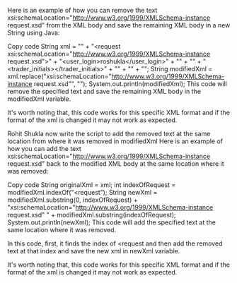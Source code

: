 Here is an example of how you can remove the text xsi:schemaLocation="http://www.w3.org/1999/XMLSchema-instance request.xsd" from the XML body and save the remaining XML body in a new String using Java:

Copy code
String xml = "<?xml version=\"1.0\" encoding = \"UTF-8\"?>" +
                "<request xsi:schemaLocation=\"http://www.w3.org/1999/XMLSchema-instance request.xsd\">" +
                "<user_login>roshukla</user_login>" +
                "<mbody>" +
                "<data>" +
                "<trader_initials><![CDATA[CK7]]></trader_initials>" +
                "</data>" +
                "</mbody>" +
                "</request>";
String modifiedXml = xml.replace("xsi:schemaLocation=\"http://www.w3.org/1999/XMLSchema-instance request.xsd\"", "");
System.out.println(modifiedXml);
This code will remove the specified text and save the remaining XML body in the modifiedXml variable.

It's worth noting that, this code works for this specific XML format and if the format of the xml is changed it may not work as expected.




Rohit Shukla
now write the script to add the removed text at the same location from where it was removed in modifiedXml
Here is an example of how you can add the text xsi:schemaLocation="http://www.w3.org/1999/XMLSchema-instance request.xsd" back to the modified XML body at the same location where it was removed:

Copy code
String originalXml = xml;
int indexOfRequest = modifiedXml.indexOf("<request");
String newXml = modifiedXml.substring(0, indexOfRequest) + "xsi:schemaLocation=\"http://www.w3.org/1999/XMLSchema-instance request.xsd\" " + modifiedXml.substring(indexOfRequest);
System.out.println(newXml);
This code will add the specified text at the same location where it was removed.

In this code, first, it finds the index of <request and then add the removed text at that index and save the new xml in newXml variable.

It's worth noting that, this code works for this specific XML format and if the format of the xml is changed it may not work as expected.



